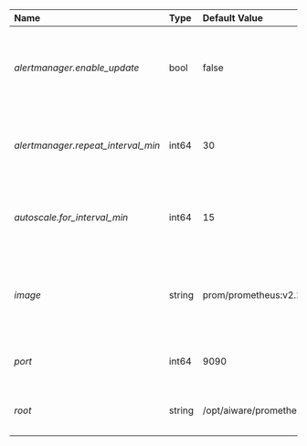 | Name | Type | Default Value | Environment Var | Description |
 | :--- | :--- | :--- | :--- | :--- |
 | *alertmanager.enable_update* | bool | false |  | enable prometheus alert manager config update and restart |
| *alertmanager.repeat_interval_min* | int64 | 30 |  | prometheus alert manager repeat interval in minutes |
| *autoscale.for_interval_min* | int64 | 15 |  | prometheus rules for auto-scale FOR: interval minutes |
| *image* | string | prom/prometheus:v2.21.0 | _AIWARE_PROMETZHEUS_IMAGE_ | This specifies docker image to use for the prometheus service.   |
| *port* | int64 | 9090 | _AIWARE_PROMETHEUS_PORT_ | This specifies port to use for NFS. |
| *root* | string | /opt/aiware/prometheus | _AIWARE_PROMETHEUS_ROOT_ | *Secure* The root to use for prometheus |
